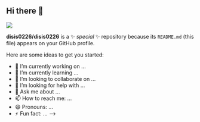 ## Hi there 👋
<img src="https://capsule-render.vercel.app/api?type=wave&color=auto&height=300&section=header&text=Hi! I'm DongEon%20render&fontSize=90" />

**disis0226/disis0226** is a ✨ _special_ ✨ repository because its `README.md` (this file) appears on your GitHub profile.

Here are some ideas to get you started:

- 🔭 I’m currently working on ...
- 🌱 I’m currently learning ...
- 👯 I’m looking to collaborate on ...
- 🤔 I’m looking for help with ...
- 💬 Ask me about ...
- 📫 How to reach me: ...
- 😄 Pronouns: ...
- ⚡ Fun fact: ...
-->
